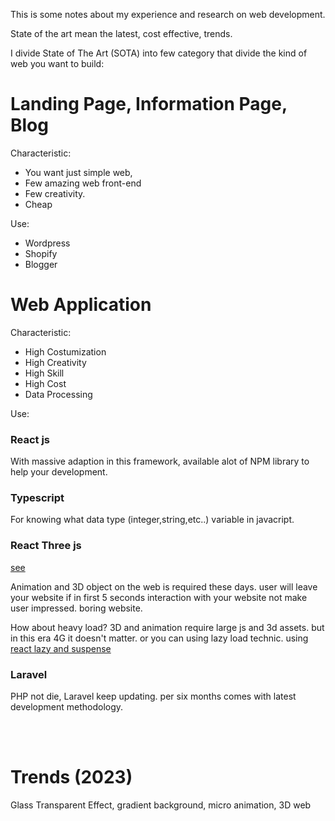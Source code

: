 This is some notes about my experience and research on web development.

State of the art mean the latest, cost effective, trends.

I divide State of The Art (SOTA) into few category that divide the kind of web you want to build:

# Landing Page, Information Page, Blog

Characteristic:

- You want just simple web,
- Few amazing web front-end
- Few creativity.
- Cheap

Use:

- Wordpress
- Shopify
- Blogger

# Web Application

Characteristic:

- High Costumization
- High Creativity
- High Skill
- High Cost
- Data Processing

Use:

### React js

With massive adaption in this framework, available alot of NPM library to help your development.

### Typescript

For knowing what data type (integer,string,etc..) variable in javacript.

### React Three js

[see](https://github.com/pmndrs/react-three-fiber)

Animation and 3D object on the web is required these days. user will leave your website if in first 5 seconds interaction with your website not make user impressed. boring website.

How about heavy load? 3D and animation require large js and 3d assets. but in this era 4G it doesn't matter.
or you can using lazy load technic. using [react lazy and suspense](https://reactjs.org/docs/react-api.html#reactlazy)

### Laravel

PHP not die, Laravel keep updating. per six months comes with latest development methodology.

<br>
<br>

# Trends (2023)

Glass Transparent Effect, gradient background, micro animation, 3D web
